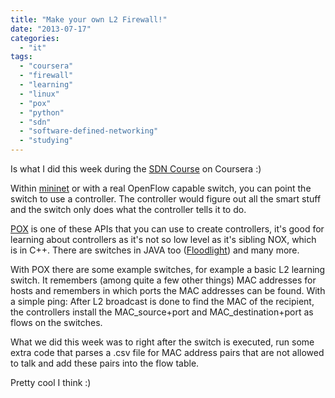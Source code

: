 ```yaml
---
title: "Make your own L2 Firewall!"
date: "2013-07-17"
categories: 
  - "it"
tags: 
  - "coursera"
  - "firewall"
  - "learning"
  - "linux"
  - "pox"
  - "python"
  - "sdn"
  - "software-defined-networking"
  - "studying"
---
```


Is what I did this week during the [SDN Course](https://www.coursera.org/course/sdn "https://www.coursera.org/course/sdn") on Coursera :)

Within [mininet](http://mininet.org/ "http://mininet.org/") or with a real OpenFlow capable switch, you can point the switch to use a controller. The controller would figure out all the smart stuff and the switch only does what the controller tells it to do.

[POX](http://www.noxrepo.org/pox/about-pox/ "noxrepo.org") is one of these APIs that you can use to create controllers, it's good for learning about controllers as it's not so low level as it's sibling NOX, which is in C++. There are switches in JAVA too ([Floodlight](http://www.projectfloodlight.org/floodlight/ "http://www.projectfloodlight.org/floodlight/")) and many more.

With POX there are some example switches, for example a basic L2 learning switch. It remembers (among quite a few other things) MAC addresses for hosts and remembers in which ports the MAC addresses can be found. With a simple ping: After L2 broadcast is done to find the MAC of the recipient, the controllers install the MAC\_source+port and MAC\_destination+port as flows on the switches.

What we did this week was to right after the switch is executed, run some extra code that parses a .csv file for MAC address pairs that are not allowed to talk and add these pairs into the flow table.

Pretty cool I think :)
